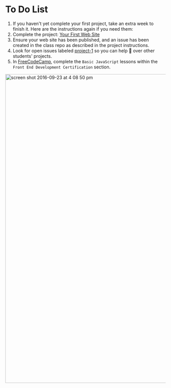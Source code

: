 # To Do List

1. If you haven't yet complete your first project, take an extra week to finish it. Here are the instructions again if you need them:
  1. Complete the project: [Your First Web Site](/docs/project1.md)
  1. Ensure your web site has been published, and an issue has been created in the class repo as described in the project instructions.
  1. Look for open issues labeled [project-1](https://github.com/cop1000/cop1000/issues?q=is%3Aopen+is%3Aissue+label%3Aproject-1) so you can help :eyes: over other students' projects.
1. In [FreeCodeCamp](https://www.freecodecamp.com), complete the `Basic JavaScript` lessons within the `Front End Development Certification` section.

<img width="968" alt="screen shot 2016-09-23 at 4 08 50 pm" src="https://cloud.githubusercontent.com/assets/16547949/18799874/1ad2eae8-81a8-11e6-98a7-f379f9eab70a.png">
